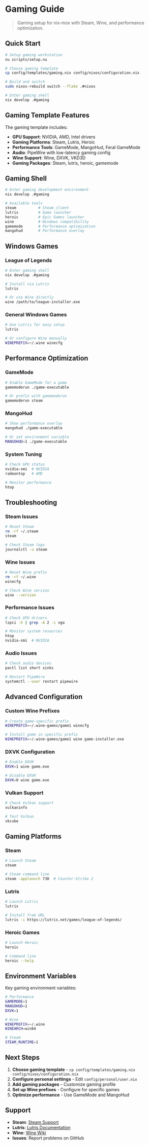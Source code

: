 # Gaming Guide

> Gaming setup for nix-mox with Steam, Wine, and performance optimization.

## Quick Start

```bash
# Setup gaming workstation
nu scripts/setup.nu

# Choose gaming template
cp config/templates/gaming.nix config/nixos/configuration.nix

# Build and switch
sudo nixos-rebuild switch --flake .#nixos

# Enter gaming shell
nix develop .#gaming
```

## Gaming Template Features

The gaming template includes:

- **GPU Support**: NVIDIA, AMD, Intel drivers
- **Gaming Platforms**: Steam, Lutris, Heroic
- **Performance Tools**: GameMode, MangoHud, Feral GameMode
- **Audio**: PipeWire with low-latency gaming config
- **Wine Support**: Wine, DXVK, VKD3D
- **Gaming Packages**: Steam, lutris, heroic, gamemode

## Gaming Shell

```bash
# Enter gaming development environment
nix develop .#gaming

# Available tools
steam          # Steam client
lutris         # Game launcher
heroic         # Epic Games launcher
wine           # Windows compatibility
gamemode       # Performance optimization
mangohud       # Performance overlay
```

## Windows Games

### League of Legends

```bash
# Enter gaming shell
nix develop .#gaming

# Install via Lutris
lutris

# Or use Wine directly
wine /path/to/league-installer.exe
```

### General Windows Games

```bash
# Use Lutris for easy setup
lutris

# Or configure Wine manually
WINEPREFIX=~/.wine winecfg
```

## Performance Optimization

### GameMode

```bash
# Enable GameMode for a game
gamemoderun ./game-executable

# Or prefix with gamemoderun
gamemoderun steam
```

### MangoHud

```bash
# Show performance overlay
mangohud ./game-executable

# Or set environment variable
MANGOHUD=1 ./game-executable
```

### System Tuning

```bash
# Check GPU status
nvidia-smi  # NVIDIA
radeontop   # AMD

# Monitor performance
htop
```

## Troubleshooting

### Steam Issues

```bash
# Reset Steam
rm -rf ~/.steam
steam

# Check Steam logs
journalctl -u steam
```

### Wine Issues

```bash
# Reset Wine prefix
rm -rf ~/.wine
winecfg

# Check Wine version
wine --version
```

### Performance Issues

```bash
# Check GPU drivers
lspci -k | grep -A 2 -i vga

# Monitor system resources
htop
nvidia-smi  # NVIDIA
```

### Audio Issues

```bash
# Check audio devices
pactl list short sinks

# Restart PipeWire
systemctl --user restart pipewire
```

## Advanced Configuration

### Custom Wine Prefixes

```bash
# Create game-specific prefix
WINEPREFIX=~/.wine-games/game1 winecfg

# Install game in specific prefix
WINEPREFIX=~/.wine-games/game1 wine game-installer.exe
```

### DXVK Configuration

```bash
# Enable DXVK
DXVK=1 wine game.exe

# Disable DXVK
DXVK=0 wine game.exe
```

### Vulkan Support

```bash
# Check Vulkan support
vulkaninfo

# Test Vulkan
vkcube
```

## Gaming Platforms

### Steam

```bash
# Launch Steam
steam

# Steam command line
steam -applaunch 730  # Counter-Strike 2
```

### Lutris

```bash
# Launch Lutris
lutris

# Install from URL
lutris -i https://lutris.net/games/league-of-legends/
```

### Heroic Games

```bash
# Launch Heroic
heroic

# Command line
heroic --help
```

## Environment Variables

Key gaming environment variables:

```bash
# Performance
GAMEMODE=1
MANGOHUD=1
DXVK=1

# Wine
WINEPREFIX=~/.wine
WINEARCH=win64

# Steam
STEAM_RUNTIME=1
```

## Next Steps

1. **Choose gaming template** - `cp config/templates/gaming.nix config/nixos/configuration.nix`
2. **Configure personal settings** - Edit `config/personal/user.nix`
3. **Add gaming packages** - Customize gaming profile
4. **Set up Wine prefixes** - Configure for specific games
5. **Optimize performance** - Use GameMode and MangoHud

## Support

- **Steam**: [Steam Support](https://help.steampowered.com/)
- **Lutris**: [Lutris Documentation](https://github.com/lutris/lutris/wiki)
- **Wine**: [Wine Wiki](https://wiki.winehq.org/)
- **Issues**: Report problems on GitHub
